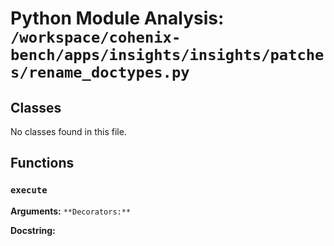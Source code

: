 # Python Module Analysis: `/workspace/cohenix-bench/apps/insights/insights/patches/rename_doctypes.py`

## Classes

No classes found in this file.


## Functions

### `execute`
**Arguments:** ``
**Decorators:** ``

**Docstring:**
```

```

